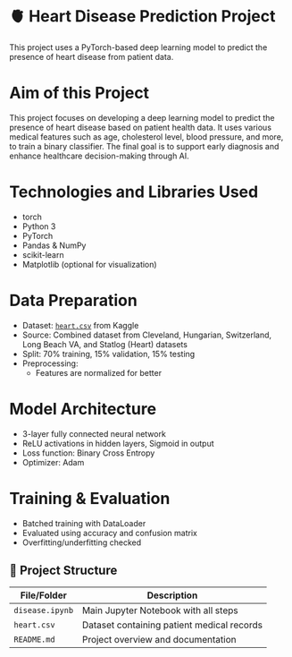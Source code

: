 # 🫀 Heart Disease Prediction Project

This project uses a PyTorch-based deep learning model to predict the presence of heart disease from patient data.

# Aim of this Project

This project focuses on developing a deep learning model to predict the presence of heart disease based on patient health data. It uses various medical features such as age, cholesterol level, blood pressure, and more, to train a binary classifier. The final goal is to support early diagnosis and enhance healthcare decision-making through AI.

# Technologies and Libraries Used
- torch
- Python 3
- PyTorch
- Pandas & NumPy
- scikit-learn
- Matplotlib (optional for visualization)


# Data Preparation
- Dataset: [`heart.csv`](https://www.kaggle.com/datasets/fedesoriano/heart-failure-prediction) from Kaggle
- Source: Combined dataset from Cleveland, Hungarian, Switzerland, Long Beach VA, and Statlog (Heart) datasets
- Split: 70% training, 15% validation, 15% testing
- Preprocessing:
  - Features are normalized for better


# Model Architecture
- 3-layer fully connected neural network
- ReLU activations in hidden layers, Sigmoid in output
- Loss function: Binary Cross Entropy
- Optimizer: Adam

# Training & Evaluation
- Batched training with DataLoader
- Evaluated using accuracy and confusion matrix
- Overfitting/underfitting checked

## 📁 Project Structure

| File/Folder         | Description                                |
|---------------------|--------------------------------------------|
| `disease.ipynb`     | Main Jupyter Notebook with all steps       |
| `heart.csv`         | Dataset containing patient medical records |
| `README.md`         | Project overview and documentation         |

